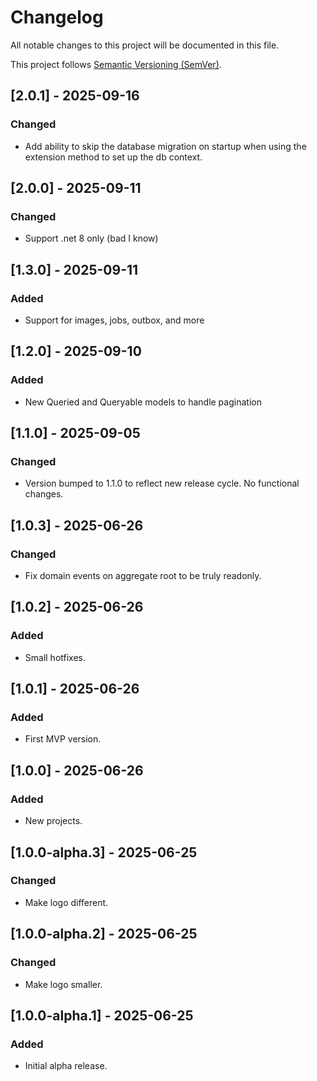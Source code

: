# Changelog

All notable changes to this project will be documented in this file.

This project follows [Semantic Versioning (SemVer)](https://semver.org/).

## [2.0.1] - 2025-09-16

### Changed

- Add ability to skip the database migration on startup when using the extension method to set up the db context.

## [2.0.0] - 2025-09-11

### Changed

- Support .net 8 only (bad I know)

## [1.3.0] - 2025-09-11

### Added

- Support for images, jobs, outbox, and more

## [1.2.0] - 2025-09-10

### Added

- New Queried and Queryable models to handle pagination

## [1.1.0] - 2025-09-05

### Changed

- Version bumped to 1.1.0 to reflect new release cycle. No functional changes.

## [1.0.3] - 2025-06-26

### Changed

- Fix domain events on aggregate root to be truly readonly.

## [1.0.2] - 2025-06-26

### Added

- Small hotfixes.

## [1.0.1] - 2025-06-26

### Added

- First MVP version.

## [1.0.0] - 2025-06-26

### Added

- New projects.

## [1.0.0-alpha.3] - 2025-06-25

### Changed

- Make logo different.

## [1.0.0-alpha.2] - 2025-06-25

### Changed

- Make logo smaller.

## [1.0.0-alpha.1] - 2025-06-25

### Added

- Initial alpha release.
